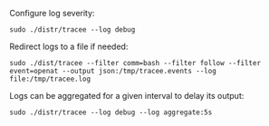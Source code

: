 Configure log severity:

```console
sudo ./distr/tracee --log debug
```

Redirect logs to a file if needed:

```console
sudo ./dist/tracee --filter comm=bash --filter follow --filter event=openat --output json:/tmp/tracee.events --log file:/tmp/tracee.log
```

Logs can be aggregated for a given interval to delay its output:

```console
sudo ./distr/tracee --log debug --log aggregate:5s
```


